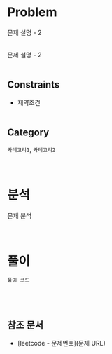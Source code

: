 # Problem
문제 설명 - 2 
<br/><br/>

문제 설명 - 2
<br/><br/>

## Constraints
- 제약조건
<br/><br/>

## Category
`카테고리1`, `카테고리2`
<br/><br/><br/>

# 분석
문제 분석
<br/><br/><br/>

# 풀이
```java
풀이 코드
```
<br/><br/>

## 참조 문서
- [leetcode - 문제번호](문제 URL)